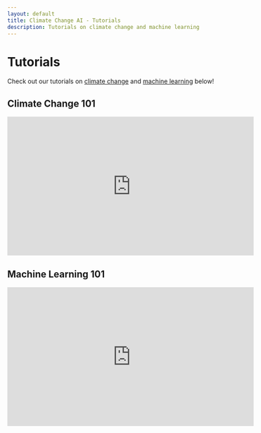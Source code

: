 ```yaml
---
layout: default
title: Climate Change AI - Tutorials
description: Tutorials on climate change and machine learning
---
```


# Tutorials

Check out our tutorials on [climate change](#climate-change-101) and [machine learning](#machine-learning-101) below!

## Climate Change 101

<iframe width="560" height="315" src="https://www.youtube.com/embed/KB4vUk1-yNQ" frameborder="0" allow="accelerometer; autoplay; clipboard-write; encrypted-media; gyroscope; picture-in-picture" allowfullscreen></iframe>

## Machine Learning 101

<iframe width="560" height="315" src="https://www.youtube.com/embed/mc9QG2R-rf4" frameborder="0" allow="accelerometer; autoplay; clipboard-write; encrypted-media; gyroscope; picture-in-picture" allowfullscreen></iframe>
